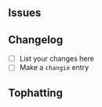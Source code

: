 ## Issues

<!-- paste an issue link here from github/gitlab -->

## Changelog

- [ ] List your changes here
- [ ] Make a `changie` entry

## Tophatting

<!-- paste in CLI output, log messages or screenshots showing your change works -->
